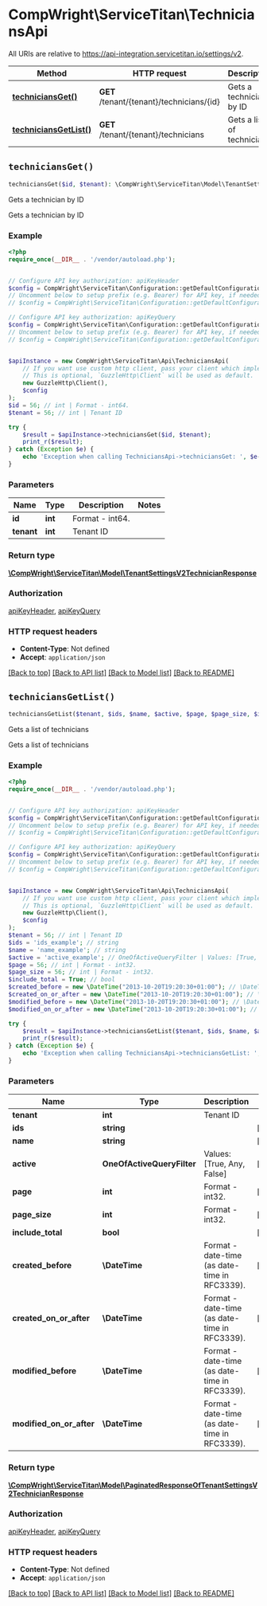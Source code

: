 # CompWright\ServiceTitan\TechniciansApi

All URIs are relative to https://api-integration.servicetitan.io/settings/v2.

Method | HTTP request | Description
------------- | ------------- | -------------
[**techniciansGet()**](TechniciansApi.md#techniciansGet) | **GET** /tenant/{tenant}/technicians/{id} | Gets a technician by ID
[**techniciansGetList()**](TechniciansApi.md#techniciansGetList) | **GET** /tenant/{tenant}/technicians | Gets a list of technicians


## `techniciansGet()`

```php
techniciansGet($id, $tenant): \CompWright\ServiceTitan\Model\TenantSettingsV2TechnicianResponse
```

Gets a technician by ID

Gets a technician by ID

### Example

```php
<?php
require_once(__DIR__ . '/vendor/autoload.php');


// Configure API key authorization: apiKeyHeader
$config = CompWright\ServiceTitan\Configuration::getDefaultConfiguration()->setApiKey('ST-App-Key', 'YOUR_API_KEY');
// Uncomment below to setup prefix (e.g. Bearer) for API key, if needed
// $config = CompWright\ServiceTitan\Configuration::getDefaultConfiguration()->setApiKeyPrefix('ST-App-Key', 'Bearer');

// Configure API key authorization: apiKeyQuery
$config = CompWright\ServiceTitan\Configuration::getDefaultConfiguration()->setApiKey('servicetitanapplicationkey', 'YOUR_API_KEY');
// Uncomment below to setup prefix (e.g. Bearer) for API key, if needed
// $config = CompWright\ServiceTitan\Configuration::getDefaultConfiguration()->setApiKeyPrefix('servicetitanapplicationkey', 'Bearer');


$apiInstance = new CompWright\ServiceTitan\Api\TechniciansApi(
    // If you want use custom http client, pass your client which implements `GuzzleHttp\ClientInterface`.
    // This is optional, `GuzzleHttp\Client` will be used as default.
    new GuzzleHttp\Client(),
    $config
);
$id = 56; // int | Format - int64.
$tenant = 56; // int | Tenant ID

try {
    $result = $apiInstance->techniciansGet($id, $tenant);
    print_r($result);
} catch (Exception $e) {
    echo 'Exception when calling TechniciansApi->techniciansGet: ', $e->getMessage(), PHP_EOL;
}
```

### Parameters

Name | Type | Description  | Notes
------------- | ------------- | ------------- | -------------
 **id** | **int**| Format - int64. |
 **tenant** | **int**| Tenant ID |

### Return type

[**\CompWright\ServiceTitan\Model\TenantSettingsV2TechnicianResponse**](../Model/TenantSettingsV2TechnicianResponse.md)

### Authorization

[apiKeyHeader](../../README.md#apiKeyHeader), [apiKeyQuery](../../README.md#apiKeyQuery)

### HTTP request headers

- **Content-Type**: Not defined
- **Accept**: `application/json`

[[Back to top]](#) [[Back to API list]](../../README.md#endpoints)
[[Back to Model list]](../../README.md#models)
[[Back to README]](../../README.md)

## `techniciansGetList()`

```php
techniciansGetList($tenant, $ids, $name, $active, $page, $page_size, $include_total, $created_before, $created_on_or_after, $modified_before, $modified_on_or_after): \CompWright\ServiceTitan\Model\PaginatedResponseOfTenantSettingsV2TechnicianResponse
```

Gets a list of technicians

Gets a list of technicians

### Example

```php
<?php
require_once(__DIR__ . '/vendor/autoload.php');


// Configure API key authorization: apiKeyHeader
$config = CompWright\ServiceTitan\Configuration::getDefaultConfiguration()->setApiKey('ST-App-Key', 'YOUR_API_KEY');
// Uncomment below to setup prefix (e.g. Bearer) for API key, if needed
// $config = CompWright\ServiceTitan\Configuration::getDefaultConfiguration()->setApiKeyPrefix('ST-App-Key', 'Bearer');

// Configure API key authorization: apiKeyQuery
$config = CompWright\ServiceTitan\Configuration::getDefaultConfiguration()->setApiKey('servicetitanapplicationkey', 'YOUR_API_KEY');
// Uncomment below to setup prefix (e.g. Bearer) for API key, if needed
// $config = CompWright\ServiceTitan\Configuration::getDefaultConfiguration()->setApiKeyPrefix('servicetitanapplicationkey', 'Bearer');


$apiInstance = new CompWright\ServiceTitan\Api\TechniciansApi(
    // If you want use custom http client, pass your client which implements `GuzzleHttp\ClientInterface`.
    // This is optional, `GuzzleHttp\Client` will be used as default.
    new GuzzleHttp\Client(),
    $config
);
$tenant = 56; // int | Tenant ID
$ids = 'ids_example'; // string
$name = 'name_example'; // string
$active = 'active_example'; // OneOfActiveQueryFilter | Values: [True, Any, False]
$page = 56; // int | Format - int32.
$page_size = 56; // int | Format - int32.
$include_total = True; // bool
$created_before = new \DateTime("2013-10-20T19:20:30+01:00"); // \DateTime | Format - date-time (as date-time in RFC3339).
$created_on_or_after = new \DateTime("2013-10-20T19:20:30+01:00"); // \DateTime | Format - date-time (as date-time in RFC3339).
$modified_before = new \DateTime("2013-10-20T19:20:30+01:00"); // \DateTime | Format - date-time (as date-time in RFC3339).
$modified_on_or_after = new \DateTime("2013-10-20T19:20:30+01:00"); // \DateTime | Format - date-time (as date-time in RFC3339).

try {
    $result = $apiInstance->techniciansGetList($tenant, $ids, $name, $active, $page, $page_size, $include_total, $created_before, $created_on_or_after, $modified_before, $modified_on_or_after);
    print_r($result);
} catch (Exception $e) {
    echo 'Exception when calling TechniciansApi->techniciansGetList: ', $e->getMessage(), PHP_EOL;
}
```

### Parameters

Name | Type | Description  | Notes
------------- | ------------- | ------------- | -------------
 **tenant** | **int**| Tenant ID |
 **ids** | **string**|  | [optional]
 **name** | **string**|  | [optional]
 **active** | **OneOfActiveQueryFilter**| Values: [True, Any, False] | [optional]
 **page** | **int**| Format - int32. | [optional]
 **page_size** | **int**| Format - int32. | [optional]
 **include_total** | **bool**|  | [optional]
 **created_before** | **\DateTime**| Format - date-time (as date-time in RFC3339). | [optional]
 **created_on_or_after** | **\DateTime**| Format - date-time (as date-time in RFC3339). | [optional]
 **modified_before** | **\DateTime**| Format - date-time (as date-time in RFC3339). | [optional]
 **modified_on_or_after** | **\DateTime**| Format - date-time (as date-time in RFC3339). | [optional]

### Return type

[**\CompWright\ServiceTitan\Model\PaginatedResponseOfTenantSettingsV2TechnicianResponse**](../Model/PaginatedResponseOfTenantSettingsV2TechnicianResponse.md)

### Authorization

[apiKeyHeader](../../README.md#apiKeyHeader), [apiKeyQuery](../../README.md#apiKeyQuery)

### HTTP request headers

- **Content-Type**: Not defined
- **Accept**: `application/json`

[[Back to top]](#) [[Back to API list]](../../README.md#endpoints)
[[Back to Model list]](../../README.md#models)
[[Back to README]](../../README.md)
